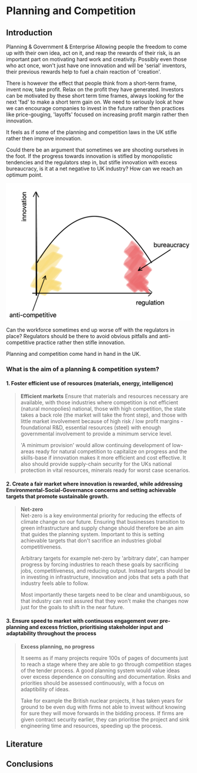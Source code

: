 
# Planning and Competition
## Introduction

Planning & Government & Enterprise
Allowing people the freedom to come up with their own idea, act on it, and reap the rewards of their risk, is an important part on motivating hard work and creativity. Possibly even those who act once, won't just have one innovation and will be 'serial' inventors, their previous rewards help to fuel a chain reaction of 'creation'. 

There is however the effect that people think from a short-term frame, invent now, take profit. Relax on the profit they have generated. Investors can be motivated by these short term time frames, always looking for the next 'fad' to make a short term gain on. We need to seriously look at how we can encourage companies to invest in the future rather then practices like price-gouging, 'layoffs' focused on increasing profit margin rather then innovation. 

It feels as if some of the planning and competition laws in the UK stifle rather then improve innovation.

Could there be an argument that sometimes we are shooting ourselves in the foot. If the progress towards innovation is stifled by monopolistic tendencies and the regulators step in, but stifle innovation with excess bureaucracy, is it at a net negative to UK industry? How can we reach an optimum point.

![competition_vs_regulation.png](../media/competition_vs_regulation.png)

Can the workforce sometimes end up worse off with the regulators in place? Regulators should be there to avoid obvious pitfalls and anti-competitive practice rather then stifle innovation.

Planning and competition come hand in hand in the UK.
### What is the aim of a planning & competition system?
#### 1. Foster efficient use of resources (materials, energy, intelligence)

> **Efficient markets**
> Ensure that materials and resources necessary are available, with those industries where competition is not efficient (natural monopolies) national, those with high competition, the state takes a back role (the market will take the front step), and those with little market involvement because of high risk / low profit margins - foundational R&D, essential resources (steel) with enough governmental involvement to provide a minimum service level. 
> 
> 'A minimum provision' would allow continuing development of low- areas ready for natural competition to capitalize on progress and the skills-base if innovation makes it more efficient and cost effective. It also should provide supply-chain security for the UKs national protection in vital resources, minerals ready for worst case scenarios.

#### 2. Create a fair market where innovation is rewarded, while addressing Environmental-Social-Governance concerns and setting achievable targets that promote sustainable growth.

> **Net-zero**  
>  Net-zero is a key environmental priority for reducing the effects of climate change on our future. Ensuring that businesses transition to green infrastructure and supply change should therefore be an aim that guides the planning system. Important to this is setting achievable targets that don't sacrifice an industries global competitiveness. 
>  
 > Arbitrary targets for example net-zero by 'arbitrary date', can hamper progress by forcing industries to reach these goals by sacrificing jobs, competitiveness, and reducing output. Instead targets should be in investing in infrastructure, innovation and jobs that sets a path that industry feels able to follow.
 > 
 > Most importantly these targets need to be clear and unambiguous, so that industry can rest assured that they won't make the changes now just for the goals to shift in the near future.

#### 3. Ensure speed to market with continuous engagement over pre-planning and excess friction, prioritising stakeholder input and adaptability throughout the process

> **Excess planning, no progress**
> 
>  It seems as if many projects require 100s of pages of documents just to reach a stage where they are able to go through competition stages of the tender process. A good planning system would value ideas over excess dependence on consulting and documentation. Risks and priorities should be assessed continuously, with a focus on adaptibility of ideas.
>  
>  Take for example the British nuclear projects, it has taken years for ground to be even dug with firms not able to invest without knowing for sure they will move forwards in the bidding process. If firms are given contract security earlier, they can prioritise the project and sink engineering time and resources, speeding up the process.



## Literature

## **Conclusions**

